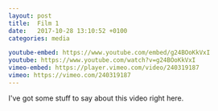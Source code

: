 ```yaml
---
layout: post
title:  Film 1
date:   2017-10-28 13:10:52 +0100
categories: media

youtube-embed: https://www.youtube.com/embed/g24BOoKkVxI
youtube: https://www.youtube.com/watch?v=g24BOoKkVxI
vimeo-embed: https://player.vimeo.com/video/240319187
vimeo: https://vimeo.com/240319187
---
```


I've got some stuff to say about this video right here.
